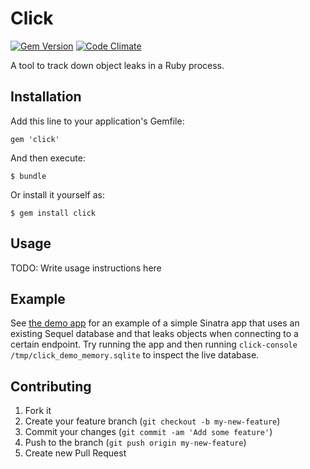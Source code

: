 # Click

[![Gem Version](https://badge.fury.io/rb/click.png)](http://badge.fury.io/rb/click)
[![Code Climate](https://codeclimate.com/github/mark-rushakoff/click.png)](https://codeclimate.com/github/mark-rushakoff/click)

A tool to track down object leaks in a Ruby process.

## Installation

Add this line to your application's Gemfile:

    gem 'click'

And then execute:

    $ bundle

Or install it yourself as:

    $ gem install click

## Usage

TODO: Write usage instructions here

## Example

See [the demo app](demo/app.rb) for an example of a simple Sinatra app that uses an existing Sequel database and that leaks objects when connecting to a certain endpoint.
Try running the app and then running `click-console /tmp/click_demo_memory.sqlite` to inspect the live database.

## Contributing

1. Fork it
2. Create your feature branch (`git checkout -b my-new-feature`)
3. Commit your changes (`git commit -am 'Add some feature'`)
4. Push to the branch (`git push origin my-new-feature`)
5. Create new Pull Request
